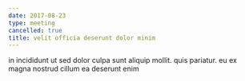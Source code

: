 ```yaml
---
date: 2017-08-23
type: meeting
cancelled: true
title: velit officia deserunt dolor minim
---
```

in incididunt ut sed dolor culpa sunt aliquip mollit. quis pariatur. eu ex magna nostrud cillum ea deserunt enim